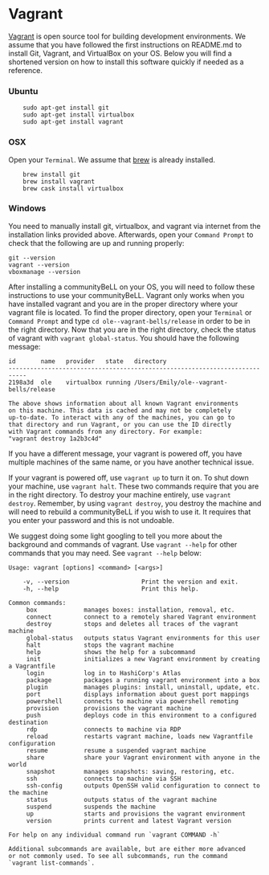 # Vagrant

[Vagrant](https://www.vagrantup.com/) is open source tool for building development environments. We assume that you have followed the first instructions on README.md to install Git, Vagrant, and VirtualBox on your OS. Below you will find a shortened version on how to install this software quickly if needed as a reference. 

### Ubuntu
```
    sudo apt-get install git
    sudo apt-get install virtualbox
    sudo apt-get install vagrant
```
### OSX
Open your `Terminal`. We assume that [brew](http://brew.sh/) is already installed.
```
    brew install git 
    brew install vagrant
    brew cask install virtualbox
```
### Windows
You need to manually install git, virtualbox, and vagrant via internet from the installation links provided above. Afterwards, open your `Command Prompt` to check that the following are up and running properly:
```
git --version
vagrant --version
vboxmanage --version  
```

After installing a communityBeLL on your OS, you will need to follow these instructions to use your communityBeLL. Vagrant only works when you have installed vagrant and you are in the proper directory where your vagrant file is located. To find the proper directory, open your `Terminal` or `Command Prompt` and type `cd ole--vagrant-bells/release` in order to be in the right directory. 
Now that you are in the right directory, check the status of vagrant with `vagrant global-status`. You should have the following message:

```
id       name   provider   state   directory
---------------------------------------------------------------------------
2198a3d  ole    virtualbox running /Users/Emily/ole--vagrant-bells/release

The above shows information about all known Vagrant environments
on this machine. This data is cached and may not be completely
up-to-date. To interact with any of the machines, you can go to
that directory and run Vagrant, or you can use the ID directly
with Vagrant commands from any directory. For example:
"vagrant destroy 1a2b3c4d"
```
If you have a different message, your vagrant is powered off, you have multiple machines of the same name, or you have another technical issue.

If your vagrant is powered off, use `vagrant up` to turn it on. To shut down your machine, use `vagrant halt`. These two commands require that you are in the right directory. To destroy your machine entirely, use `vagrant destroy`. Remember, by using `vagrant destroy`, you destroy the machine and will need to rebuild a communityBeLL if you wish to use it. It requires that you enter your password and this is not undoable. 

We suggest doing some light googling to tell you more about the background and commands of vagrant. Use `vagrant --help` for other commands that you may need. See `vagrant --help` below:

```
Usage: vagrant [options] <command> [<args>]

    -v, --version                    Print the version and exit.
    -h, --help                       Print this help.

Common commands:
     box             manages boxes: installation, removal, etc.
     connect         connect to a remotely shared Vagrant environment
     destroy         stops and deletes all traces of the vagrant machine
     global-status   outputs status Vagrant environments for this user
     halt            stops the vagrant machine
     help            shows the help for a subcommand
     init            initializes a new Vagrant environment by creating a Vagrantfile
     login           log in to HashiCorp's Atlas
     package         packages a running vagrant environment into a box
     plugin          manages plugins: install, uninstall, update, etc.
     port            displays information about guest port mappings
     powershell      connects to machine via powershell remoting
     provision       provisions the vagrant machine
     push            deploys code in this environment to a configured destination
     rdp             connects to machine via RDP
     reload          restarts vagrant machine, loads new Vagrantfile configuration
     resume          resume a suspended vagrant machine
     share           share your Vagrant environment with anyone in the world
     snapshot        manages snapshots: saving, restoring, etc.
     ssh             connects to machine via SSH
     ssh-config      outputs OpenSSH valid configuration to connect to the machine
     status          outputs status of the vagrant machine
     suspend         suspends the machine
     up              starts and provisions the vagrant environment
     version         prints current and latest Vagrant version

For help on any individual command run `vagrant COMMAND -h`

Additional subcommands are available, but are either more advanced
or not commonly used. To see all subcommands, run the command
`vagrant list-commands`.
```

